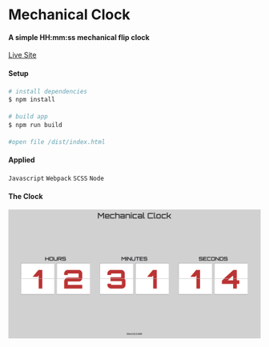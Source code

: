 # Mechanical Clock

#### A simple HH:mm:ss mechanical flip clock

[Live Site](https://mechanicalclock.netlify.app/)

#### Setup
```bash
# install dependencies
$ npm install

# build app
$ npm run build

#open file /dist/index.html
```

#### Applied
`Javascript` `Webpack` `SCSS` `Node`


#### The Clock
![](/doc/mechanical-clock.png)

